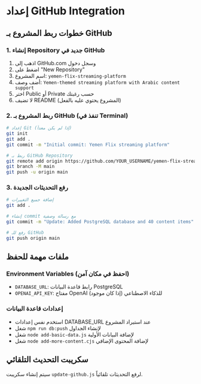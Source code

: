 # إعداد GitHub Integration

## خطوات ربط المشروع بـ GitHub

### 1. إنشاء Repository جديد في GitHub
1. اذهب إلى GitHub.com وسجل دخول
2. اضغط على "New Repository"
3. اسم المشروع: `yemen-flix-streaming-platform`
4. أضف وصف: `Yemen-themed streaming platform with Arabic content support`
5. اختر Public أو Private حسب رغبتك
6. لا تضيف README (المشروع يحتوي عليه بالفعل)

### 2. ربط المشروع بـ GitHub (تنفذ في Terminal)
```bash
# إعداد Git (إذا لم يكن معداً)
git init
git add .
git commit -m "Initial commit: Yemen Flix streaming platform"

# ربط بـ GitHub Repository
git remote add origin https://github.com/YOUR_USERNAME/yemen-flix-streaming-platform.git
git branch -M main
git push -u origin main
```

### 3. رفع التحديثات الجديدة
```bash
# إضافة جميع التغييرات
git add .

# إنشاء commit مع رسالة وصفية
git commit -m "Update: Added PostgreSQL database and 40 content items"

# رفع للـ GitHub
git push origin main
```

## ملفات مهمة للحفظ

### Environment Variables (احفظ في مكان آمن)
- `DATABASE_URL`: رابط قاعدة البيانات PostgreSQL
- `OPENAI_API_KEY`: مفتاح OpenAI للذكاء الاصطناعي (إذا كان موجود)

### إعدادات قاعدة البيانات
- استخدم نفس إعدادات DATABASE_URL عند استيراد المشروع
- شغل `npm run db:push` لإنشاء الجداول
- شغل `node add-basic-data.js` لإضافة البيانات الأولية
- شغل `node add-more-content.cjs` لإضافة المحتوى الإضافي

## سكريبت التحديث التلقائي
سيتم إنشاء سكريبت `update-github.js` لرفع التحديثات تلقائياً.